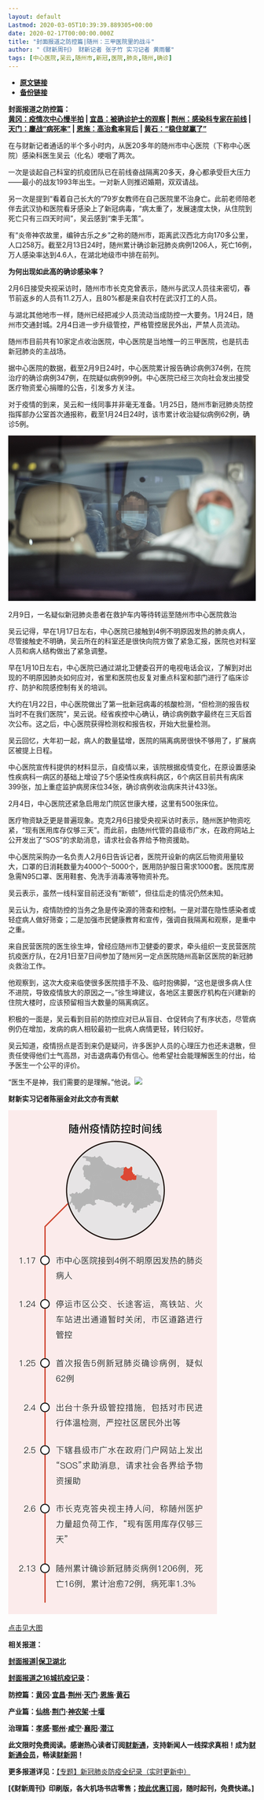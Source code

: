 ```yaml
---
layout: default
Lastmod: 2020-03-05T10:39:39.889305+00:00
date: 2020-02-17T00:00:00.000Z
title: "封面报道之防控篇|随州：三甲医院里的战斗"
author: "《财新周刊》 财新记者 张子竹 实习记者 黄雨馨"
tags: [中心医院,吴云,随州市,新冠,医院,肺炎,随州,确诊]
---
```


* [**原文链接**](http://weekly.caixin.com/2020-02-17/101516393.html)
* [**备份链接**](http://archive.ph/weTcW)


**封面报道之防控篇：**  
**[黄冈：疫情次中心慢半拍](http://weekly.caixin.com/2020-02-15/101515683.html) | [宜昌：被确诊护士的观察](http://weekly.caixin.com/2020-02-17/101516385.html) | [荆州：感染科专家在前线](http://weekly.caixin.com/2020-02-17/101516414.html) | [天门：鏖战“病死率”](http://weekly.caixin.com/2020-02-17/101516415.html) | [恩施：高治愈率背后](http://weekly.caixin.com/2020-02-17/101516416.html) | [黄石：“稳住就赢了”](http://weekly.caixin.com/2020-02-17/101516418.html)**

在与财新记者通话的半个多小时内，从医20多年的随州市中心医院（下称中心医院）感染科医生吴云（化名）哽咽了两次。

一次是谈起自己科室的抗疫团队已在前线奋战隔离20多天，身心都承受巨大压力——最小的战友1993年出生。一对新人则推迟婚期，双双请战。

另一次是提到“看着自己长大的”79岁女教师在自己医院里不治身亡。此前老师陪老伴去武汉协和医院看牙感染上了新冠病毒，“病太重了，发展速度太快，从住院到死亡只有三四天时间”，吴云感到“束手无策”。

有“炎帝神农故里，编钟古乐之乡”之称的随州市，距离武汉西北方向170多公里，人口258万。截至2月13日24时，随州累计确诊新冠肺炎病例1206人，死亡16例，万人感染率达到4.6人，在湖北地级市中排在前列。

**为何出现如此高的确诊感染率？**

2月6日接受央视采访时，随州市市长克克曾表示，随州与武汉人员往来密切，春节前返乡的人员有11.2万人，且80%都是来自农村在武汉打工的人员。

与湖北其他地市一样，随州已经把减少人员流动当成防控一大要务。1月24日，随州市交通封城。2月4日进一步升级管控，严格管控居民外出，严禁人员流动。

随州市目前共有10家定点收治医院，中心医院是当地惟一的三甲医院，也是抗击新冠肺炎的主战场。

据中心医院的数据，截至2月9日24时，中心医院累计报告确诊病例374例，在院治疗的确诊病例347例，在院疑似病例99例。中心医院已经三次向社会发出接受医疗物资爱心捐赠的公告，引发多方关注。

对于疫情的到来，吴云和一线同事并非毫无准备。1月25日，随州市新冠肺炎防控指挥部办公室首次通报称，截至1月24日24时，该市累计收治疑似病例62例，确诊5例。

![99](/images/post/f6417b92d575c36be58b3383d88f373a.jpg)

2月9日，一名疑似新冠肺炎患者在救护车内等待转运至随州市中心医院救治

吴云记得，早在1月17日左右，中心医院已接触到4例不明原因发热的肺炎病人，尽管接触史不明确，吴云所在的科室还是很快向院方做了紧急汇报，医院也对科室人员和病人结构做出了紧急调整。

早在1月10日左右，中心医院已通过湖北卫健委召开的电视电话会议，了解到对出现的不明原因肺炎如何应对，省里和医院也反复对重点科室和部门进行了临床诊疗、防护和院感控制有关的培训。

大约在1月22日，中心医院做出了第一批新冠病毒的核酸检测，“但检测的报告权当时不在我们医院”，吴云说。经省疾控中心确认，确诊病例数字最终在三天后首次公布。这之后，中心医院获得检测权和报告权，开始大批量检测。

吴云回忆，大年初一起，病人的数量猛增，医院的隔离病房很快不够用了，扩展病区被提上日程。

中心医院宣传科提供的材料显示，自疫情以来，该院根据疫情变化，在原设置感染性疾病科一病区的基础上增设了5个感染性疾病科病区，6个病区目前共有病床399张，加上重症监护病房床位34张，确诊病例收治病床共计433张。

2月4日，中心医院还紧急启用龙门院区世康大楼，这里有500张床位。

医疗物资缺乏更是普遍现象。克克2月6日接受央视采访时表示，随州医护物资吃紧，“现有医用库存仅够三天”。而此前，由随州代管的县级市广水，在政府网站上公开发出了“SOS”的求助消息，请求社会各界给予物资援助。

中心医院采购办一名负责人2月6日告诉记者，医院开设新的病区后物资用量较大，口罩的日消耗数量为4000个-5000个，医用防护服日需求1000套。医院库房急需N95口罩、医用鞋套、免洗手消毒液等物资补充。

吴云表示，虽然一线科室目前还没有“断顿”，但往后走的情况仍然未知。

吴云认为，疫情防控的当务之急是传染源的筛查和控制。一是对潜在隐性感染者或轻症病人做好筛查；二是加强市民健康教育和宣传，强调自我隔离和观察，是重中之重。

来自民营医院的医生徐生坤，曾经应随州市卫健委的要求，牵头组织一支民营医院抗疫医疗队，在2月1日至7日间参加了随州另一定点医院随州高新区医院的新冠肺炎救治工作。

他观察到，这次大疫来临使很多医院措手不及、临时抱佛脚，“这也是很多病人住不进院，导致疫情放大的原因之一。”徐生坤建议，各地区主要医疗机构在兴建新的住院大楼时，应该预留相当大数量的隔离病区。

积极的一面是，吴云看到目前的防控应对已从盲目、仓促转向了有序状态，尽管病例仍在增加，发病的病人相较最初一批病人病情更轻，转归较好。

吴云知道，疫情拐点是否到来仍是疑问，许多医护人员的心理压力也还未退散，但责任使得他们士气高昂，对击退病毒仍有信心。他希望社会能理解医生的付出，给予医生一个公平的评价。

“医生不是神，我们需要的是理解。”他说。[![](/images/post/d02a42d9cb3dec9320e5f550278911c7.ico)](http://weekly.caixin.com/2020-02-17/101516393.html)

**财新实习记者陈丽金对此文亦有贡献**

[![随州](/images/post/f9214f5a3155d3f02c024825a0716dac.jpg)](/images/post/f9214f5a3155d3f02c024825a0716dac.jpg)

[点击见大图](/images/post/f9214f5a3155d3f02c024825a0716dac.jpg)

**相关报道：**

**[封面报道|保卫湖北](http://weekly.caixin.com/2020-02-14/101515436.html)**

**[封面报道之16城抗疫记录](http://weekly.caixin.com/2020-02-15/101515677.html)：**

**防控篇：[黄冈](http://weekly.caixin.com/2020-02-15/101515683.html)·[宜昌](http://weekly.caixin.com/2020-02-17/101516385.html)·[荆州](http://weekly.caixin.com/2020-02-17/101516414.html)·[天门](http://weekly.caixin.com/2020-02-17/101516415.html)·[恩施](http://weekly.caixin.com/2020-02-17/101516416.html)·[黄石](http://weekly.caixin.com/2020-02-17/101516418.html)**

**产业篇：[仙桃](http://weekly.caixin.com/2020-02-15/101515707.html)·[荆门](http://weekly.caixin.com/2020-02-17/101516362.html)·[神农架](http://weekly.caixin.com/2020-02-17/101516363.html)·[十堰](http://weekly.caixin.com/2020-02-17/101516364.html)**

**治理篇：[孝感](http://weekly.caixin.com/2020-02-15/101515712.html)·[鄂州](http://weekly.caixin.com/2020-02-17/101516424.html)·[咸宁](http://weekly.caixin.com/2020-02-17/101516427.html)·[襄阳](http://weekly.caixin.com/2020-02-17/101516425.html)·[潜江](http://weekly.caixin.com/2020-02-17/101516426.html)**

**此文限时免费阅读。感谢热心读者订阅[财新通](http://mall.caixin.com/mall/web/product/product.html?id=733&originReferrer=appfree&channelSource=appfree)，支持新闻人一线探求真相！成为[财新通会员](http://mall.caixin.com/mall/web/list/list.html?type=127&originReferrer=appfree&channelSource=appfree)，畅读[财新网](https://datayi.cn/1lnZaaidYRRn)！**

**更多报道详见：**[【专题】新冠肺炎防疫全纪录（实时更新中）](http://m.app.caixin.com/m_topic_detail/1473.html)

**\[《财新周刊》印刷版，各大机场书店零售；[按此优惠订阅](http://mall.caixin.com/mall/web/product/product.html?id=435&channel=1022&channelSource=zkwzdy)，随时起刊，免费快递。\]**

